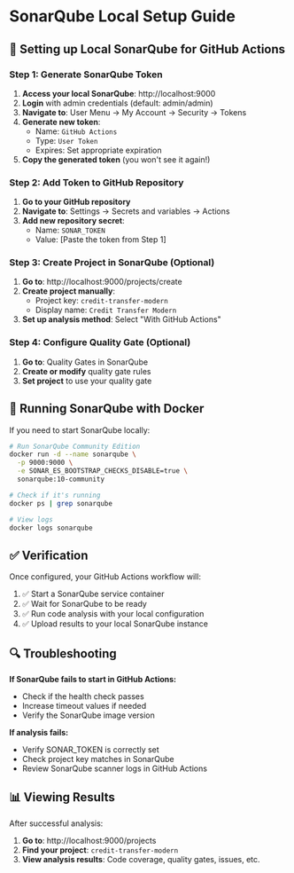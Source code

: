 # SonarQube Local Setup Guide

## 🔧 Setting up Local SonarQube for GitHub Actions

### Step 1: Generate SonarQube Token

1. **Access your local SonarQube**: http://localhost:9000
2. **Login** with admin credentials (default: admin/admin)
3. **Navigate to**: User Menu → My Account → Security → Tokens
4. **Generate new token**:
   - Name: `GitHub Actions`
   - Type: `User Token`
   - Expires: Set appropriate expiration
5. **Copy the generated token** (you won't see it again!)

### Step 2: Add Token to GitHub Repository

1. **Go to your GitHub repository**
2. **Navigate to**: Settings → Secrets and variables → Actions
3. **Add new repository secret**:
   - Name: `SONAR_TOKEN`
   - Value: [Paste the token from Step 1]

### Step 3: Create Project in SonarQube (Optional)

1. **Go to**: http://localhost:9000/projects/create
2. **Create project manually**:
   - Project key: `credit-transfer-modern`
   - Display name: `Credit Transfer Modern`
3. **Set up analysis method**: Select "With GitHub Actions"

### Step 4: Configure Quality Gate (Optional)

1. **Go to**: Quality Gates in SonarQube
2. **Create or modify** quality gate rules
3. **Set project** to use your quality gate

## 🐳 Running SonarQube with Docker

If you need to start SonarQube locally:

```bash
# Run SonarQube Community Edition
docker run -d --name sonarqube \
  -p 9000:9000 \
  -e SONAR_ES_BOOTSTRAP_CHECKS_DISABLE=true \
  sonarqube:10-community

# Check if it's running
docker ps | grep sonarqube

# View logs
docker logs sonarqube
```

## ✅ Verification

Once configured, your GitHub Actions workflow will:

1. ✅ Start a SonarQube service container
2. ✅ Wait for SonarQube to be ready
3. ✅ Run code analysis with your local configuration
4. ✅ Upload results to your local SonarQube instance

## 🔍 Troubleshooting

**If SonarQube fails to start in GitHub Actions:**
- Check if the health check passes
- Increase timeout values if needed
- Verify the SonarQube image version

**If analysis fails:**
- Verify SONAR_TOKEN is correctly set
- Check project key matches in SonarQube
- Review SonarQube scanner logs in GitHub Actions

## 📊 Viewing Results

After successful analysis:
1. **Go to**: http://localhost:9000/projects
2. **Find your project**: `credit-transfer-modern`
3. **View analysis results**: Code coverage, quality gates, issues, etc. 